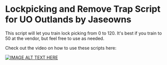 # Lockpicking and Remove Trap Script for UO Outlands by Jaseowns
This script will let you train lock picking from 0 to 120.  It's best if you train to 50 at the vendor, but feel free to use as needed.

Check out the video on how to use these scripts here:

[![IMAGE ALT TEXT HERE](https://img.youtube.com/vi/mFHMZX5CDyA/0.jpg)](https://youtu.be/mFHMZX5CDyA)
